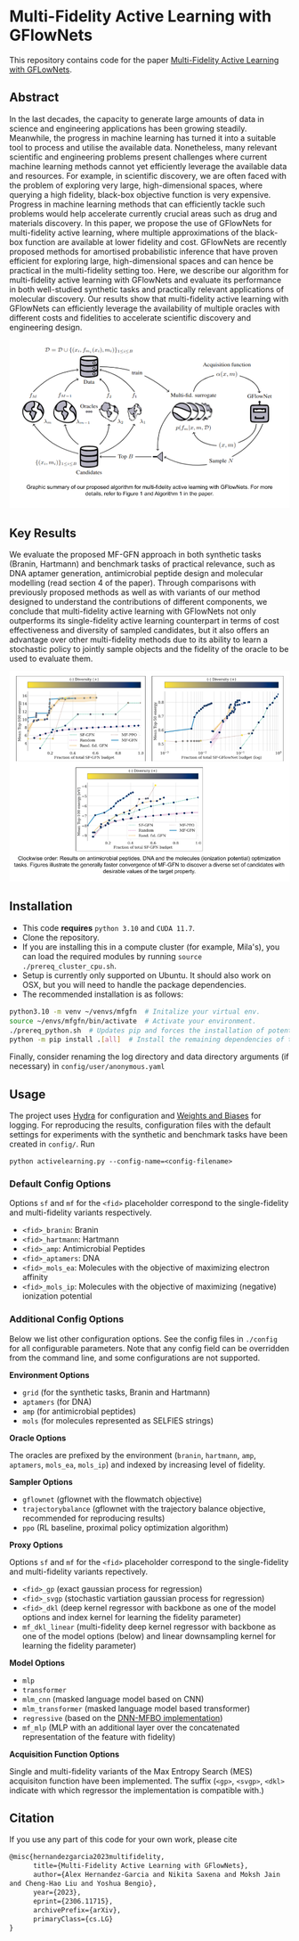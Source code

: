 # Multi-Fidelity Active Learning with GFlowNets

This repository contains code for the paper [Multi-Fidelity Active Learning with GFLowNets](http://arxiv.org/abs/2306.11715). 

## Abstract

In the last decades, the capacity to generate large amounts of data in science and
engineering applications has been growing steadily. Meanwhile, the progress in
machine learning has turned it into a suitable tool to process and utilise the available
data. Nonetheless, many relevant scientific and engineering problems present
challenges where current machine learning methods cannot yet efficiently leverage
the available data and resources. For example, in scientific discovery, we are often
faced with the problem of exploring very large, high-dimensional spaces, where
querying a high fidelity, black-box objective function is very expensive. Progress
in machine learning methods that can efficiently tackle such problems would help
accelerate currently crucial areas such as drug and materials discovery. In this paper,
we propose the use of GFlowNets for multi-fidelity active learning, where multiple
approximations of the black-box function are available at lower fidelity and cost.
GFlowNets are recently proposed methods for amortised probabilistic inference
that have proven efficient for exploring large, high-dimensional spaces and can
hence be practical in the multi-fidelity setting too. Here, we describe our algorithm
for multi-fidelity active learning with GFlowNets and evaluate its performance in
both well-studied synthetic tasks and practically relevant applications of molecular
discovery. Our results show that multi-fidelity active learning with GFlowNets
can efficiently leverage the availability of multiple oracles with different costs and
fidelities to accelerate scientific discovery and engineering design.

![Overview of the algorithm](https://github.com/nikita-0209/mf-al-gfn/blob/main/assets/figs/overview.png)

## Key Results 
We evaluate the proposed MF-GFN approach in both synthetic tasks (Branin, Hartmann) and benchmark tasks of practical relevance, such as DNA
aptamer generation, antimicrobial peptide design and molecular modelling (read section 4 of the paper). Through comparisons
with previously proposed methods as well as with variants of our method designed to understand the
contributions of different components, we conclude that multi-fidelity active learning with GFlowNets
not only outperforms its single-fidelity active learning counterpart in terms of cost effectiveness and
diversity of sampled candidates, but it also offers an advantage over other multi-fidelity methods due
to its ability to learn a stochastic policy to jointly sample objects and the fidelity of the oracle to be
used to evaluate them.

![Results on AMP, DNA and Molecules (IP)](https://github.com/nikita-0209/mf-al-gfn/blob/main/assets/figs/key_results.png)

## Installation

+ This code **requires** `python 3.10` and `CUDA 11.7`.
+ Clone the repository.
+ If you are installing this in a compute cluster (for example, Mila's), you can load the required modules by running `source ./prereq_cluster_cpu.sh`.
+ Setup is currently only supported on Ubuntu. It should also work on OSX, but you will need to handle the package dependencies.
+ The recommended installation is as follows:

```bash
python3.10 -m venv ~/venvs/mfgfn  # Initalize your virtual env.
source ~/envs/mfgfn/bin/activate  # Activate your environment.
./prereq_python.sh  # Updates pip and forces the installation of potentially problematic libraries
python -m pip install .[all]  # Install the remaining dependencies of this package.
```

Finally, consider renaming the log directory and data directory arguments (if necessary) in `config/user/anonymous.yaml` 

## Usage

The project uses [Hydra](https://hydra.cc/) for configuration and [Weights and Biases](https://docs.wandb.ai/) for logging.
For reproducing the results, configuration files with the default settings for experiments with the synthetic and benchmark tasks have been created in `config/`. Run
```
python activelearning.py --config-name=<config-filename>
```

### Default Config Options
Options `sf` and `mf` for the `<fid>` placeholder correspond to the single-fidelity and multi-fidelity variants respectively. 

- `<fid>_branin`: Branin 
- `<fid>_hartmann`: Hartmann 
- `<fid>_amp`: Antimicrobial Peptides
- `<fid>_aptamers`: DNA
- `<fid>_mols_ea`: Molecules with the objective of maximizing electron affinity 
- `<fid>_mols_ip`: Molecules with the objective of maximizing (negative) ionization potential  

### Additional Config Options
Below we list other configuration options. See the config files in `./config` for all configurable parameters. Note that any config field can be overridden from the command line, and some configurations are not supported.

**Environment Options**
- `grid` (for the synthetic tasks, Branin and Hartmann)
- `aptamers`  (for DNA)
- `amp` (for antimicrobial peptides)
- `mols` (for molecules represented as SELFIES strings)

**Oracle Options**

The oracles are prefixed by the environment (`branin`, `hartmann`, `amp`, `aptamers`, `mols_ea`, `mols_ip`) and indexed by increasing level of fidelity. 

**Sampler Options**
- `gflownet` (gflownet with the flowmatch objective)
- `trajectorybalance` (gflownet with the trajectory balance objective, recommended for reproducing results)
- `ppo` (RL baseline, proximal policy optimization algorithm)

**Proxy Options**

Options `sf` and `mf` for the `<fid>` placeholder correspond to the single-fidelity and multi-fidelity variants repectively.
- `<fid>_gp` (exact gaussian process for regression)
- `<fid>_svgp` (stochastic vartiation gaussian process for regression)
- `<fid>_dkl` (deep kernel regressor with backbone as one of the model options and index kernel for learning the fidelity parameter)
- `mf_dkl_linear` (multi-fidelity deep kernel regressor with backbone as one of the model options (below) and linear downsampling kernel for learning the fidelity parameter)

**Model Options** 
- `mlp`
- `transformer`
- `mlm_cnn` (masked language model based on CNN)
- `mlm_transformer` (masked language model based transformer)
- `regressive` (based on the [DNN-MFBO implementation](https://github.com/shib0li/DNN-MFBO))
- `mf_mlp` (MLP with an additional layer over the concatenated representation of the feature with fidelity)


**Acquisition Function Options**

Single and multi-fidelity variants of the Max Entropy Search (MES) acquisiton function have been implemented. The suffix (`<gp>`, `<svgp>`, `<dkl>` indicate with which regressor the implementation is compatible with.)


## Citation
If you use any part of this code for your own work, please cite
```
@misc{hernandezgarcia2023multifidelity,
      title={Multi-Fidelity Active Learning with GFlowNets}, 
      author={Alex Hernandez-Garcia and Nikita Saxena and Moksh Jain and Cheng-Hao Liu and Yoshua Bengio},
      year={2023},
      eprint={2306.11715},
      archivePrefix={arXiv},
      primaryClass={cs.LG}
}
```
